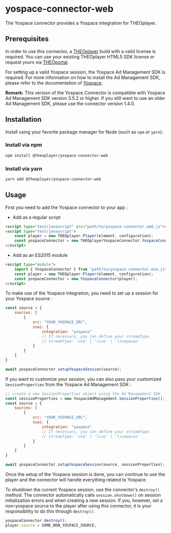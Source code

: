 # yospace-connector-web

The Yospace connector provides a Yospace integration for THEOplayer.

## Prerequisites
In order to use this connector, a [THEOplayer](https://www.npmjs.com/package/theoplayer) build with a valid license is required. You can use your existing THEOplayer HTML5 SDK license or request yours via [THEOportal](https://portal.theoplayer.com/).

For setting up a valid Yospace session, the Yospace Ad Management SDK is required. For more information on how to install the Ad Management SDK, please refer to the documentation of [Yospace](https://developer.yospace.com/). 

**Remark:** This version of the Yospace Connector is compatible with Yospace Ad Management SDK version 3.5.2 or higher. If you still want to use an older Ad Management SDK, please use the connector version 1.4.0.

## Installation

Install using your favorite package manager for Node (such as `npm` or `yarn`):

### Install via npm

```bash
npm install @theoplayer/yospace-connector-web
```

### Install via yarn

```bash
yarn add @theoplayer/yospace-connector-web
```

## Usage
First you need to add the Yospace connector to your app :

* Add as a regular script

```html
<script type="text/javascript" src="path/to/yospace-connector.umd.js"></script>
<script type="text/javascript">
    const player = new THEOplayer.Player(element, configuration);
    const yospaceConnector = new THEOplayerYospaceConnector.YospaceConnector(player);
</script>
```

* Add as an ES2015 module

```html
<script type="module">
    import { YospaceConnector } from "path/to/yospace-connector.esm.js";
    const player = new THEOplayer.Player(element, configuration);
    const yospaceConnector = new YospaceConnector(player);
</script>
```

To make use of the Yospace integration, you need to set up a session for your Yospace source :

```javascript
const source = {
    sources: [
        {
            src: "YOUR_YOSPACE_SRC",
            ssai: {
                integration: "yospace"
                // If necessary, you can define your streamType.
                // streamType: 'vod' | 'live' | 'livepause'
            }
        }
    ]
}

await yospaceConnector.setupYospaceSession(source);
```

If you want to customize your session, you can also pass your customized `SessionProperties` from the Yospace Ad Management SDK :

```javascript
// create a new SessionProperties object using the Ad Management SDK.
const sessionProperties = new YospaceAdManagement.SessionProperties();
const source = {
    sources: [
        {
            src: "YOUR_YOSPACE_SRC",
            ssai: {
                integration: "yospace"
                // If necessary, you can define your streamType.
                // streamType: 'vod' | 'live' | 'livepause'
            }
        }
    ]
}

await yospaceConnector.setupYospaceSession(source, sessionProperties);
```

Once the setup of the Yospace session is done, you can continue to use the player and the connector will handle everything related to Yospace.

To shutdown the current Yospace session, use the connector's `destroy()` method. The connector automatically calls `session.shutdown()` on session initialization errors and when creating a new session. If you, however, set a non-yospace source to the player after using this connector, it is your responsibility to do this through `destroy()`.

```javascript
yospaceConnector.destroy();
player.source = SOME_NON_YOSPACE_SOURCE;
```
